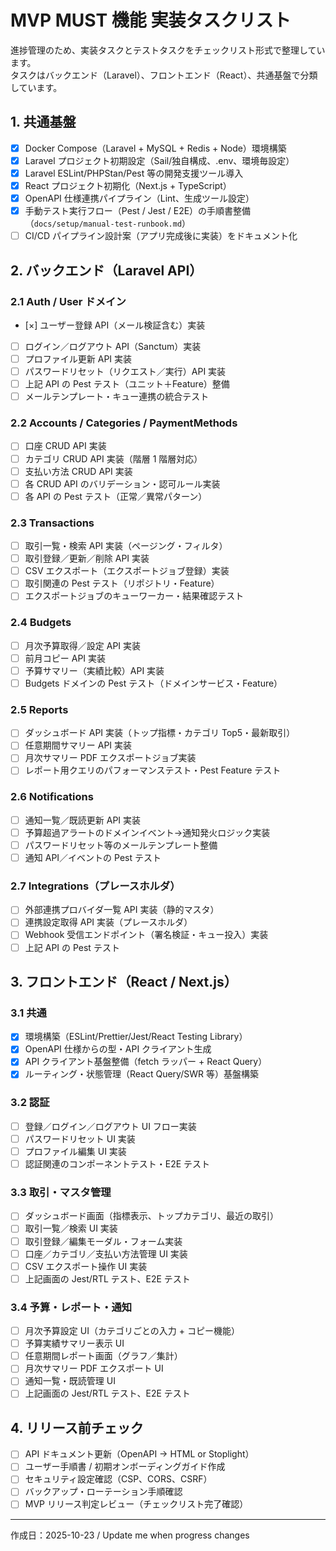 # MVP MUST 機能 実装タスクリスト

進捗管理のため、実装タスクとテストタスクをチェックリスト形式で整理しています。  
タスクはバックエンド（Laravel）、フロントエンド（React）、共通基盤で分類しています。

## 1. 共通基盤
- [x] Docker Compose（Laravel + MySQL + Redis + Node）環境構築
- [x] Laravel プロジェクト初期設定（Sail/独自構成、.env、環境毎設定）
- [x] Laravel ESLint/PHPStan/Pest 等の開発支援ツール導入
- [x] React プロジェクト初期化（Next.js + TypeScript）
- [x] OpenAPI 仕様連携パイプライン（Lint、生成ツール設定）
- [x] 手動テスト実行フロー（Pest / Jest / E2E）の手順書整備（`docs/setup/manual-test-runbook.md`）
- [ ] CI/CD パイプライン設計案（アプリ完成後に実装）をドキュメント化

## 2. バックエンド（Laravel API）

### 2.1 Auth / User ドメイン
- [×] ユーザー登録 API（メール検証含む）実装
- [ ] ログイン／ログアウト API（Sanctum）実装
- [ ] プロファイル更新 API 実装
- [ ] パスワードリセット（リクエスト／実行）API 実装
- [ ] 上記 API の Pest テスト（ユニット＋Feature）整備
- [ ] メールテンプレート・キュー連携の統合テスト

### 2.2 Accounts / Categories / PaymentMethods
- [ ] 口座 CRUD API 実装
- [ ] カテゴリ CRUD API 実装（階層 1 階層対応）
- [ ] 支払い方法 CRUD API 実装
- [ ] 各 CRUD API のバリデーション・認可ルール実装
- [ ] 各 API の Pest テスト（正常／異常パターン）

### 2.3 Transactions
- [ ] 取引一覧・検索 API 実装（ページング・フィルタ）
- [ ] 取引登録／更新／削除 API 実装
- [ ] CSV エクスポート（エクスポートジョブ登録）実装
- [ ] 取引関連の Pest テスト（リポジトリ・Feature）
- [ ] エクスポートジョブのキューワーカー・結果確認テスト

### 2.4 Budgets
- [ ] 月次予算取得／設定 API 実装
- [ ] 前月コピー API 実装
- [ ] 予算サマリー（実績比較）API 実装
- [ ] Budgets ドメインの Pest テスト（ドメインサービス・Feature）

### 2.5 Reports
- [ ] ダッシュボード API 実装（トップ指標・カテゴリ Top5・最新取引）
- [ ] 任意期間サマリー API 実装
- [ ] 月次サマリー PDF エクスポートジョブ実装
- [ ] レポート用クエリのパフォーマンステスト・Pest Feature テスト

### 2.6 Notifications
- [ ] 通知一覧／既読更新 API 実装
- [ ] 予算超過アラートのドメインイベント→通知発火ロジック実装
- [ ] パスワードリセット等のメールテンプレート整備
- [ ] 通知 API／イベントの Pest テスト

### 2.7 Integrations（プレースホルダ）
- [ ] 外部連携プロバイダ一覧 API 実装（静的マスタ）
- [ ] 連携設定取得 API 実装（プレースホルダ）
- [ ] Webhook 受信エンドポイント（署名検証・キュー投入）実装
- [ ] 上記 API の Pest テスト

## 3. フロントエンド（React / Next.js）

### 3.1 共通
- [x] 環境構築（ESLint/Prettier/Jest/React Testing Library）
- [x] OpenAPI 仕様からの型・API クライアント生成
- [x] API クライアント基盤整備（fetch ラッパー + React Query）
- [x] ルーティング・状態管理（React Query/SWR 等）基盤構築

### 3.2 認証
- [ ] 登録／ログイン／ログアウト UI フロー実装
- [ ] パスワードリセット UI 実装
- [ ] プロファイル編集 UI 実装
- [ ] 認証関連のコンポーネントテスト・E2E テスト

### 3.3 取引・マスタ管理
- [ ] ダッシュボード画面（指標表示、トップカテゴリ、最近の取引）
- [ ] 取引一覧／検索 UI 実装
- [ ] 取引登録／編集モーダル・フォーム実装
- [ ] 口座／カテゴリ／支払い方法管理 UI 実装
- [ ] CSV エクスポート操作 UI 実装
- [ ] 上記画面の Jest/RTL テスト、E2E テスト

### 3.4 予算・レポート・通知
- [ ] 月次予算設定 UI（カテゴリごとの入力 + コピー機能）
- [ ] 予算実績サマリー表示 UI
- [ ] 任意期間レポート画面（グラフ／集計）
- [ ] 月次サマリー PDF エクスポート UI
- [ ] 通知一覧・既読管理 UI
- [ ] 上記画面の Jest/RTL テスト、E2E テスト

## 4. リリース前チェック
- [ ] API ドキュメント更新（OpenAPI → HTML or Stoplight）
- [ ] ユーザー手順書 / 初期オンボーディングガイド作成
- [ ] セキュリティ設定確認（CSP、CORS、CSRF）
- [ ] バックアップ・ローテーション手順確認
- [ ] MVP リリース判定レビュー（チェックリスト完了確認）

---
作成日：2025-10-23 / Update me when progress changes
